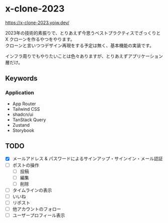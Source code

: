 # x-clone-2023

https://x-clone-2023.yoiw.dev/

2023年の技術的素振りで、とりあえず今思うベストプラクティスでざっくりと X クローンを作るやつをやります。  
クローンと言いつつデザイン再現をする予定は無く、基本機能の実装です。

インフラ周りでもやりたいことは色々ありますが、とりあえずアプリケーション層だけ。

## Keywords

### Application

- App Router
- Tailwind CSS
- shadcn/ui
- TanStack Query
- Zustand
- Storybook

## TODO

- [x] メールアドレス & パスワードによるサインアップ・サインイン・メール認証
- [ ] ポストの操作
  - [ ] 投稿
  - [ ] 編集
  - [ ] 削除
- [ ] タイムラインの表示
- [ ] いいね
- [ ] リポスト
- [ ] 他アカウントのフォロー
- [ ] ユーザープロフィール表示
